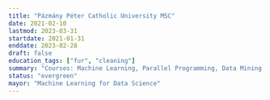 ```yaml
---
title: "Pázmány Péter Catholic University MSC"
date: 2021-02-10
lastmod: 2023-03-31
startdate: 2021-01-31
enddate: 2023-02-28
draft: false
education_tags: ["fur", "cleaning"]
summary: "Courses: Machine Learning, Parallel Programming, Data Mining and Machine Learning, Web Mining, Parameter Estimation, Introduction to Start-up Innovation, Personal Identification, Multimodal Sensor Fusion, Parameter Estimation, Basic Image Processing, Tools of Language Technology"
status: "evergreen"
mayor: "Machine Learning for Data Science" 
---
```

